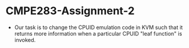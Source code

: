 # CMPE283-Assignment-2
- Our task is to change the CPUID emulation code in KVM such that it returns more information when a particular CPUID "leaf function" is invoked.
